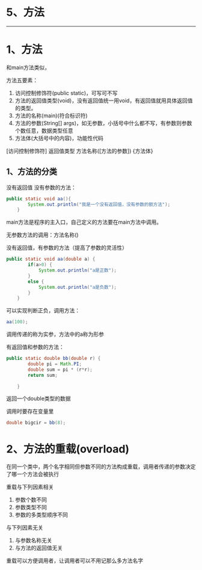 # 5、方法

------



# 1、方法

和main方法类似，

方法五要素：

1. 访问控制修饰符(public static)，可写可不写
2. 方法的返回值类型(void)，没有返回值统一用void，有返回值就用具体返回值的类型。
3. 方法的名称(main)(符合标识符)
4. 方法的参数(String[] args)，如无参数，小括号中什么都不写，有参数则参数个数任意，数据类型任意
5. 方法体(大括号中的内容)，功能性代码

[访问控制修饰符]  返回值类型   方法名称([方法的参数]) {方法体}

## 1、方法的分类

没有返回值  没有参数的方法：

```java
public static void aa(){
		System.out.println("我是一个没有返回值，没有参数的额方法");
	}
```

main方法是程序的主入口，自己定义的方法要在main方法中调用。

无参数方法的调用：方法名称()

没有返回值，有参数的方法（提高了参数的灵活性）

```java
public static void aa(double a) {
		if(a>0) {
			System.out.println("a是正数");
		}
		else {
			System.out.println("a是负数");
		}
	}
```

可以实现判断正负，调用方法：

```java
aa(100);
```

调用传递的称为实参，方法中的a称为形参

有返回值和参数的方法：

```java
public static double bb(double r) {
		double pi = Math.PI;
		double sum = pi * (r*r);
		return sum;
		
	}
```

返回一个double类型的数据

调用时要存在变量里

```java
double bigcir = bb(8);
```



# 2、方法的重载(overload)

在同一个类中，两个名字相同但参数不同的方法构成重载，调用者传递的参数决定了哪一个方法会被执行

重载与下列因素相关

1. 参数个数不同
2. 参数类型不同
3. 参数的多类型顺序不同

与下列因素无关

1. 与参数名称无关
2. 与方法的返回值无关

重载可以方便调用者，让调用者可以不用记那么多方法名字